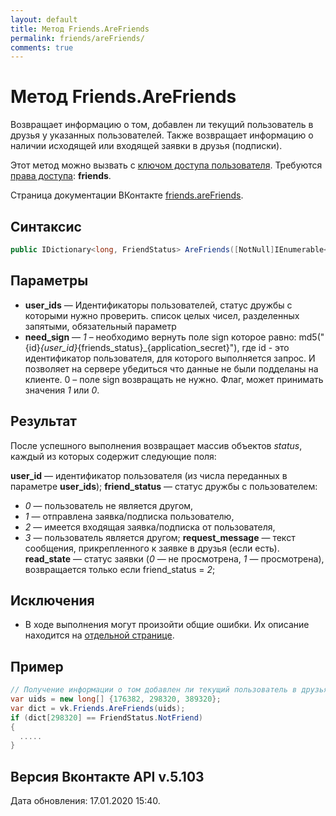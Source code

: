 ```yaml
---
layout: default
title: Метод Friends.AreFriends
permalink: friends/areFriends/
comments: true
---
```

# Метод Friends.AreFriends
Возвращает информацию о том, добавлен ли текущий пользователь в друзья у указанных пользователей.
Также возвращает информацию о наличии исходящей или входящей заявки в друзья (подписки).

Этот метод можно вызвать с [ключом доступа пользователя](https://vk.com/dev/access_token). Требуются [права доступа](https://vk.com/dev/permissions): **friends**.

Страница документации ВКонтакте [friends.areFriends](https://vk.com/dev/friends.areFriends).

## Синтаксис
``` csharp
public IDictionary<long, FriendStatus> AreFriends([NotNull]IEnumerable<long> userIds, bool? needSign = null)
```

## Параметры
+ **user_ids** — Идентификаторы пользователей, статус дружбы с которыми нужно проверить. список целых чисел, разделенных запятыми, обязательный параметр
+ **need_sign** — *1* – необходимо вернуть поле sign которое равно: 
md5("{id}_{user_id}_{friends_status}_{application_secret}"), где id - это идентификатор пользователя, для которого выполняется запрос. 
И позволяет на сервере убедиться что данные не были подделаны на клиенте. 
0 – поле sign возвращать не нужно. Флаг, может принимать значения *1* или *0*.

## Результат
После успешного выполнения возвращает массив объектов *status*, каждый из которых содержит следующие поля: 

**user_id** — идентификатор пользователя (из числа переданных в параметре **user_ids**); 
**friend_status** — статус дружбы с пользователем: 
 + *0* — пользователь не является другом,
 + *1* — отправлена заявка/подписка пользователю, 
 + *2* — имеется входящая заявка/подписка от пользователя,
 + *3* — пользователь является другом;
**request_message** — текст сообщения, прикрепленного к заявке в друзья (если есть). 
**read_state** — статус заявки (*0* — не просмотрена, *1* — просмотрена), возвращается только если friend_status = *2*;

## Исключения
+ В ходе выполнения могут произойти общие ошибки. Их описание находится на [отдельной странице](https://vk.com/dev/errors).

## Пример
```csharp
// Получение информации о том добавлен ли текущий пользователь в друзья у указанных пользователей и проверяет наличие исходящей или входящей заявки в друзья (подписки).
var uids = new long[] {176382, 298320, 389320};
var dict = vk.Friends.AreFriends(uids);
if (dict[298320] == FriendStatus.NotFriend)
{
  .....
}
```

## Версия Вконтакте API v.5.103
Дата обновления: 17.01.2020 15:40.

